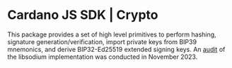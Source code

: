 # Cardano JS SDK | Crypto

This package provides a set of high level primitives to perform hashing, signature generation/verification, import private keys from BIP39
mnemonics, and derive BIP32-Ed25519 extended signing keys. An [audit](./AUDIT.md) of the libsodium implementation was conducted in November 2023.

